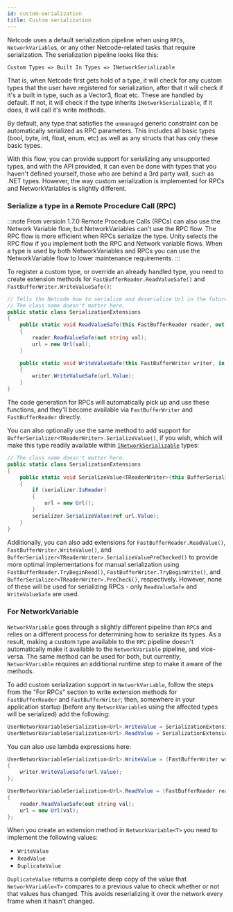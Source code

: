 ```yaml
---
id: custom-serialization
title: Custom serialization
---
```


Netcode uses a default serialization pipeline when using `RPC`s, `NetworkVariable`s, or any other Netcode-related tasks that require serialization. The serialization pipeline looks like this:

``
Custom Types => Built In Types => INetworkSerializable
``

That is, when Netcode first gets hold of a type, it will check for any custom types that the user have registered for serialization, after that it will check if it's a built in type, such as a Vector3, float etc. These are handled by default. If not, it will check if the type inherits `INetworkSerializable`, if it does, it will call it's write methods.

By default, any type that satisfies the `unmanaged` generic constraint can be automatically serialized as RPC parameters. This includes all basic types (bool, byte, int, float, enum, etc) as well as any structs that has only these basic types.

With this flow, you can provide support for serializing any unsupported types, and with the API provided, it can even be done with types that you haven't defined yourself, those who are behind a 3rd party wall, such as .NET types. However, the way custom serialization is implemented for RPCs and NetworkVariables is slightly different.

### Serialize a type in a Remote Procedure Call (RPC)

:::note
From versioln 1.7.0 Remote Procedure Calls (RPCs) can also use the Network Variable flow, but NetworkVariables can't use the RPC flow. The RPC flow is more efficient when RPCs serialize the type. Unity selects the RPC flow if you implement both the RPC and Network variable flows. When a type is used by both NetworkVariables and RPCs you can use the NetworkVariable flow to lower maintenance requirements.
:::

To register a custom type, or override an already handled type, you need to create extension methods for `FastBufferReader.ReadValueSafe()` and `FastBufferWriter.WriteValueSafe()`:

```csharp
// Tells the Netcode how to serialize and deserialize Url in the future.
// The class name doesn't matter here.
public static class SerializationExtensions
{
    public static void ReadValueSafe(this FastBufferReader reader, out Url url)
    {
        reader.ReadValueSafe(out string val);
        url = new Url(val);
    }

    public static void WriteValueSafe(this FastBufferWriter writer, in Url url)
    {
        writer.WriteValueSafe(url.Value);
    }
}
```

The code generation for RPCs will automatically pick up and use these functions, and they'll become available via `FastBufferWriter` and `FastBufferReader` directly.

You can also optionally use the same method to add support for `BufferSerializer<TReaderWriter>.SerializeValue()`, if you wish, which will make this type readily available within [`INetworkSerializable`](/advanced-topics/serialization/inetworkserializable.md) types:

```csharp
// The class name doesn't matter here.
public static class SerializationExtensions
{  
    public static void SerializeValue<TReaderWriter>(this BufferSerializer<TReaderWriter> serializer, ref Url url) where TReaderWriter: IReaderWriter
    {
        if (serializer.IsReader)
        {
            url = new Url();
        }
        serializer.SerializeValue(ref url.Value);
    }
}
```

Additionally, you can also add extensions for `FastBufferReader.ReadValue()`, `FastBufferWriter.WriteValue()`, and `BufferSerializer<TReaderWriter>.SerializeValuePreChecked()` to provide more optimal implementations for manual serialization using `FastBufferReader.TryBeginRead()`, `FastBufferWriter.TryBeginWrite()`, and `BufferSerializer<TReaderWriter>.PreCheck()`, respectively. However, none of these will be used for serializing RPCs - only `ReadValueSafe` and `WriteValueSafe` are used.

### For NetworkVariable

`NetworkVariable` goes through a slightly different pipeline than `RPC`s and relies on a different process for determining how to serialize its types. As a result, making a custom type available to the `RPC` pipeline doesn't automatically make it available to the `NetworkVariable` pipeline, and vice-versa. The same method can be used for both, but currently, `NetworkVariable` requires an additional runtime step to make it aware of the methods.

To add custom serialization support in `NetworkVariable`, follow the steps from the "For RPCs" section to write extension methods for `FastBufferReader` and `FastBufferWriter`; then, somewhere in your application startup (before any `NetworkVariable`s using the affected types will be serialized) add the following:

```csharp
UserNetworkVariableSerialization<Url>.WriteValue = SerializationExtensions.WriteValueSafe;
UserNetworkVariableSerialization<Url>.ReadValue = SerializationExtensions.ReadValueSafe;    
```

You can also use lambda expressions here:

```csharp
UserNetworkVariableSerialization<Url>.WriteValue = (FastBufferWriter writer, in Url url) =>
{
    writer.WriteValueSafe(url.Value);
};

UserNetworkVariableSerialization<Url>.ReadValue = (FastBufferReader reader, out Url url) =>
{
    reader.ReadValueSafe(out string val);
    url = new Url(val);
};
```

When you create an extension method in `NetworkVariable<T>` you need to implement the following values:

- `WriteValue`
- `ReadValue`
- `DuplicateValue`

`DuplicateValue` returns a complete deep copy of the value that `NetworkVariable<T>` compares to a previous value to check whether or not that values has changed. This avoids reserializing it over the network every frame when it hasn't changed.
